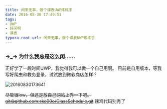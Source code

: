```yaml
---
title: 闲来无事，做个课表UWP练练手
date: 2016-08-30 17:49:51
tags: 
- UWP
- 好闲啊
- 课表
typora-root-url: 闲来无事，做个课表UWP练练手
---
```


### →_→ 为什么我总是这么闲……

正好学了一段时间UWP，我觉得我可以做一个自己用啊。
目前是自用版本，等我写好爬虫和教务登录，试试放到微软商店怎样？

![20160830173641](20160830173641.jpg)

~~尽管很low，但还是放自己网站上秀一下吧。
[git@github.com:sko00o/ClassSchedule.git](https://github.com/sko00o/ClassSchedule)~~ 辣鸡代码别秀了